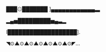 

███۞███████ ]▄▄▄▄▄▄▄▄▄▄▄▄▃

▂▄▅█████████▅▄▃▂

I███████████████████].

◥⊙▲⊙▲⊙▲⊙▲⊙▲⊙▲⊙◤…






<!---
LucasSi7va/LucasSi7va is a ✨ special ✨ repository because its `README.md` (this file) appears on your GitHub profile.
You can click the Preview link to take a look at your changes.
--->

